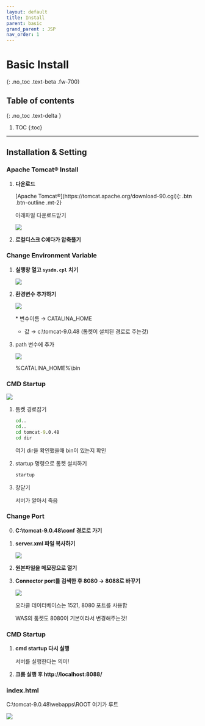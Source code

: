 ```yaml
---
layout: default
title: Install
parent: basic
grand_parent : JSP
nav_order: 1
---
```


# Basic Install
{: .no_toc .text-beta .fw-700}

## Table of contents
{: .no_toc .text-delta }

1. TOC
{:toc}

---

## Installation & Setting

### Apache Tomcat® Install

1. **다운로드**

    <span class="fs-2">
    [Apache Tomcat®](https://tomcat.apache.org/download-90.cgi){: .btn .btn-outline .mt-2}
    </span>

    아래파일 다운로드받기

    ![](https://gekdev.github.io/docs/jsp/basic/example/apach.png)

2. **로컬디스크 C에다가 압축풀기**

### Change Environment Variable

1. **실행창 열고 `sysdm.cpl` 치기**

    ![](https://gekdev.github.io/docs/jsp/basic/example/comm.jpg) 

2. **환경변수 추가하기**

    ![](https://gekdev.github.io/docs/jsp/basic/example/new.jpg)

    <div class="code-example" markdown="1">
    * 변수이름  → CATALINA_HOME
    
    * 값        → c:\tomcat-9.0.48 (톰켓이 설치된 경로로 주는것)
    </div>

3. path 변수에 추가

    ![](https://gekdev.github.io/docs/jsp/basic/example/add.jpg)

    <div class="code-example" markdown="1">
    %CATALINA_HOME%\bin
    </div>

### CMD Startup

![](cmd.jpg)

1. 톰켓 경로잡기

    ```cmd
    cd..
    cd..
    cd tomcat-9.0.48
    cd dir
    ```
    
    여기 dir을 확인했을때 bin이 있는지 확인

2. startup 명령으로 톰켓 설치하기

    ```cmd
    startup
    ```

3. 창닫기

    서버가 알아서 죽음

### Change Port

0. **C:\tomcat-9.0.48\conf 경로로 가기**

1. **server.xml 파일 복사하기**
    
    ![](https://gekdev.github.io/docs/jsp/basic/example/copy.jpg)

2. **원본파일을 메모장으로 열기**

3. **Connector port를 검색한 후 8080 &#8594; 8088로 바꾸기**

    ![](https://gekdev.github.io/docs/jsp/basic/example/8088.jpg)

    오라클 데이터베이스는 1521, 8080 포트를 사용함

    WAS의 톰켓도 8080이 기본이라서 변경해주는것!

### CMD Startup

1. **cmd startup 다시 실행**

    서버를 실행한다는 의미!

2. **크롬 실행 후 http://localhost:8088/**

### index.html

C:\tomcat-9.0.48\webapps\ROOT 여기가 루트

![](https://gekdev.github.io/docs/jsp/basic/example/index.jpg)
